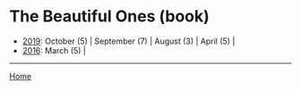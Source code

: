 # The Beautiful Ones (book)

  * [2019](./the-beautiful-ones-book-2019.md): 
      October (5) | 
      September (7) | 
      August (3) | 
      April (5) | 
  * [2016](./the-beautiful-ones-book-2016.md): 
      March (5) | 

----

[Home](../)
